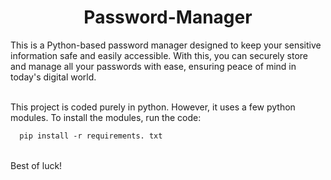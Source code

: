 <h1 align=center>Password-Manager</h1>
This is a Python-based password manager designed to keep your sensitive information safe and easily accessible. With this, you can securely store and manage all your passwords with ease, ensuring peace of mind in today's digital world.
<br />
<br />

This project is coded purely in python. However, it uses a few python modules. To install the modules, run the code:
```markdown
  pip install -r requirements. txt
```
<br/>
Best of luck!
